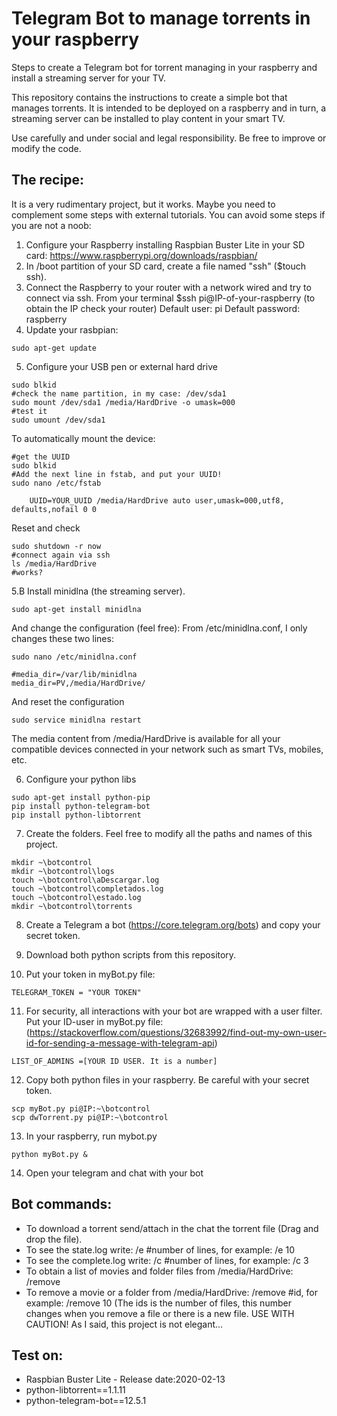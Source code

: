 # Telegram Bot to manage torrents in your raspberry
Steps to create a Telegram bot for torrent managing in your raspberry and install a streaming server for your TV.

This repository contains the instructions to create a simple bot that manages torrents. It is intended to be deployed on a raspberry and in turn, a streaming server can be installed to play content in your smart TV.

Use carefully and under social and legal responsibility. Be free to improve or modify the code.

## The recipe:
It is a very rudimentary project, but it works. Maybe you need to complement some steps with external tutorials.
You can avoid some steps if you are not a noob:

1. Configure your Raspberry installing Raspbian Buster Lite in your SD card: https://www.raspberrypi.org/downloads/raspbian/
2. In /boot partition of your SD card, create a file named "ssh" ($touch ssh).
3. Connect the Raspberry to your router with a network wired and try to connect via ssh. 
  From your terminal $ssh pi@IP-of-your-raspberry (to obtain the IP check your router) 
  Default user: pi
  Default password: raspberry
4. Update your rasbpian: 

```
sudo apt-get update
```


5. Configure your USB pen or external hard drive 
```
sudo blkid
#check the name partition, in my case: /dev/sda1
sudo mount /dev/sda1 /media/HardDrive -o umask=000
#test it
sudo umount /dev/sda1
```
To automatically mount the device:
```
#get the UUID
sudo blkid
#Add the next line in fstab, and put your UUID!
sudo nano /etc/fstab

    UUID=YOUR_UUID /media/HardDrive auto user,umask=000,utf8, defaults,nofail 0 0
```
Reset and check
```
sudo shutdown -r now
#connect again via ssh
ls /media/HardDrive
#works?
```
5.B Install minidlna (the streaming server). 
```
sudo apt-get install minidlna
```
And change the configuration (feel free):
From /etc/minidlna.conf, I only changes these two lines:
```
sudo nano /etc/minidlna.conf

#media_dir=/var/lib/minidlna
media_dir=PV,/media/HardDrive/
```
And reset the configuration
```
sudo service minidlna restart
```
The media content from /media/HardDrive is available for all your compatible devices connected in your network such as smart TVs, mobiles, etc.

6. Configure your python libs
```
sudo apt-get install python-pip
pip install python-telegram-bot
pip install python-libtorrent
````

7. Create the folders. Feel free to modify all the paths and names of this project.

```
mkdir ~\botcontrol
mkdir ~\botcontrol\logs
touch ~\botcontrol\aDescargar.log  
touch ~\botcontrol\completados.log
touch ~\botcontrol\estado.log
mkdir ~\botcontrol\torrents
```
8. Create a Telegram a bot (https://core.telegram.org/bots) and copy your secret token.

9. Download both python scripts from this repository.

10. Put your token in myBot.py file:
```
TELEGRAM_TOKEN = "YOUR TOKEN"
```
11. For security, all interactions with your bot are wrapped with a user filter. Put your ID-user in myBot.py file: (https://stackoverflow.com/questions/32683992/find-out-my-own-user-id-for-sending-a-message-with-telegram-api)
```
LIST_OF_ADMINS =[YOUR ID USER. It is a number]
```
12. Copy both python files in your raspberry. Be careful with your secret token.
```
scp myBot.py pi@IP:~\botcontrol
scp dwTorrent.py pi@IP:~\botcontrol
```
13. In your raspberry, run mybot.py
```
python myBot.py &
```

14. Open your telegram and chat with your bot


## Bot commands:

   - To download a torrent send/attach in the chat the torrent file (Drag and drop the file). 
   - To see the state.log write: /e #number of lines, for example: /e 10
   - To see the complete.log write: /c #number of lines, for example: /c 3
   - To obtain a list of movies and folder files from /media/HardDrive: /remove
   - To remove a movie or a folder from /media/HardDrive: /remove #id, for example: /remove 10 (The ids is the number of files, this number changes when you remove a file or there is a new file. USE WITH CAUTION! As I said, this project is not elegant...


## Test on:

- Raspbian Buster Lite - Release date:2020-02-13
- python-libtorrent==1.1.11
- python-telegram-bot==12.5.1

